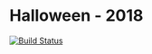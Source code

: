# Halloween - 2018
[![Build Status](https://travis-ci.com/Provinite/halloween-2018.svg?branch=dev)](https://travis-ci.com/Provinite/halloween-2018)